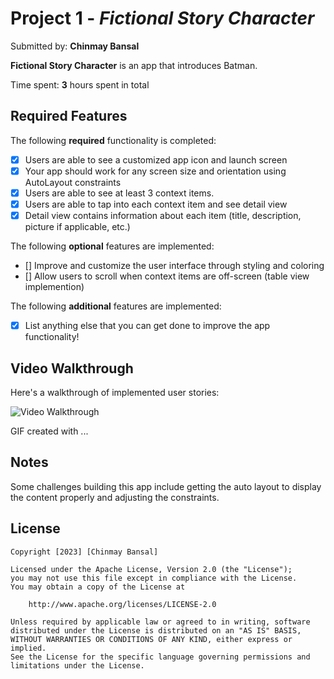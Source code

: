 # Project 1 - *Fictional Story Character*

Submitted by: **Chinmay Bansal**

**Fictional Story Character** is an app that introduces Batman.

Time spent: **3** hours spent in total

## Required Features

The following **required** functionality is completed:

- [x] Users are able to see a customized app icon and launch screen  
- [x] Your app should work for any screen size and orientation using AutoLayout constraints  
- [x] Users are able to see at least 3 context items. 
- [x] Users are able to tap into each context item and see detail view  
- [x] Detail view contains information about each item (title, description, picture if applicable, etc.)  
 
The following **optional** features are implemented:

- [] Improve and customize the user interface through styling and coloring
- [] Allow users to scroll when context items are off-screen (table view implemention)

The following **additional** features are implemented:

- [x] List anything else that you can get done to improve the app functionality!

## Video Walkthrough

Here's a walkthrough of implemented user stories:

<img src='http://i.imgur.com/link/to/your/gif/file.gif' title='Video Walkthrough' width='' alt='Video Walkthrough' />

<!-- Replace this with whatever GIF tool you used! -->
GIF created with ...  
<!-- Recommended tools:
[Kap](https://getkap.co/) for macOS
[ScreenToGif](https://www.screentogif.com/) for Windows
[peek](https://github.com/phw/peek) for Linux. -->

## Notes

Some challenges building this app include getting the auto layout to display the content properly and adjusting the constraints.

## License

    Copyright [2023] [Chinmay Bansal]

    Licensed under the Apache License, Version 2.0 (the "License");
    you may not use this file except in compliance with the License.
    You may obtain a copy of the License at

        http://www.apache.org/licenses/LICENSE-2.0

    Unless required by applicable law or agreed to in writing, software
    distributed under the License is distributed on an "AS IS" BASIS,
    WITHOUT WARRANTIES OR CONDITIONS OF ANY KIND, either express or implied.
    See the License for the specific language governing permissions and
    limitations under the License.
